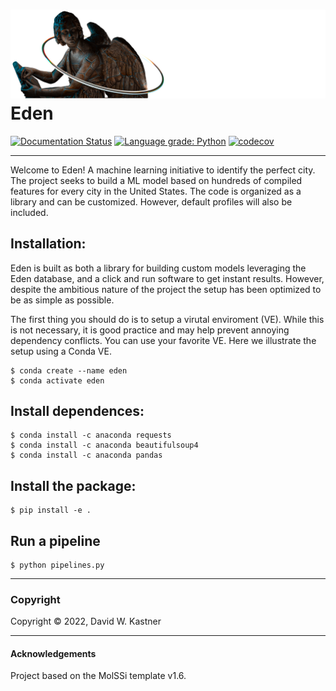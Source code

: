 ![Graphical Introduction to Eden](docs/_static/header.png)
Eden
==============================
[//]: # (Badges)
[![Documentation Status](https://readthedocs.org/projects/eden/badge/?version=latest)](https://eden.readthedocs.io/en/latest/?badge=latest)
[![Language grade: Python](https://img.shields.io/lgtm/grade/python/g/davidkastner/eden.svg?logo=lgtm&logoWidth=18)](https://lgtm.com/projects/g/davidkastner/eden/context:python)
[![codecov](https://codecov.io/gh/davidkastner/eden/branch/main/graph/badge.svg?token=Yg75J11uPa)](https://codecov.io/gh/davidkastner/eden)

---
Welcome to Eden! A machine learning initiative to identify the perfect city. 
The project seeks to build a ML model based on hundreds of compiled features for every city in the United States.
The code is organized as a library and can be customized. However, default profiles will also be included.

## Installation:
Eden is built as both a library for building custom models leveraging the Eden database, 
and a click and run software to get instant results. 
However, despite the ambitious nature of the project the setup has been optimized to be as simple as possible.

The first thing you should do is to setup a virutal enviroment (VE). 
While this is not necessary, it is good practice and may help prevent annoying dependency conflicts. 
You can use your favorite VE. Here we illustrate the setup using a Conda VE.

```
$ conda create --name eden
$ conda activate eden
```

## Install dependences:
```
$ conda install -c anaconda requests
$ conda install -c anaconda beautifulsoup4
$ conda install -c anaconda pandas
```

## Install the package:
```
$ pip install -e .
```

## Run a pipeline
```
$ python pipelines.py
```

---
### Copyright

Copyright © 2022, David W. Kastner

---
#### Acknowledgements
 
Project based on the MolSSi template v1.6.
